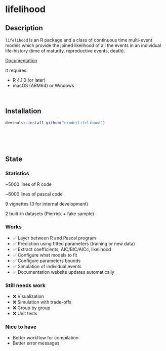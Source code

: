 # lifelihood

## Description

`lifelihood` is an R package and a class of continuous time multi-event models which provide the joined likelihood of all the events in an individual life-history (time of maturity, reproductive events, death).

[Documentation](https://nrode.github.io/Lifelihood/)

It requires:

- R 4.1.0 (or later)
- macOS (ARM64) or Windows

<br>

## Installation

```r
devtools::install_github("nrode/Lifelihood")
```

<br>
<br>
<br>

## State

### Statistics

~5000 lines of R code

~6000 lines of pascal code

9 vignettes (3 for internal development)

2 built-in datasets (Pierrick + fake sample)

### Works

- ✅ Layer between R and Pascal program
- ✅ Prediction using fitted parameters (training or new data)
- ✅ Extract coefficients, AIC/BIC/AICc, likelihood
- ✅ Configure what models to fit
- ✅ Configure parameters bounds
- ✅ Simulation of individual events
- ✅ Documentation website updates automatically

### Still needs work

- ❌ Visualization
- ❌ Simulation with trade-offs
- ❌ Group by group
- ❌ Unit tests

### Nice to have

- Better workflow for compilation
- Better error messages
